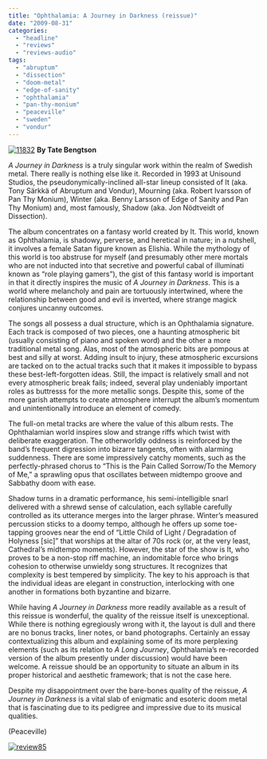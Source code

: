 ```yaml
---
title: "Ophthalamia: A Journey in Darkness (reissue)"
date: "2009-08-31"
categories: 
  - "headline"
  - "reviews"
  - "reviews-audio"
tags: 
  - "abruptum"
  - "dissection"
  - "doom-metal"
  - "edge-of-sanity"
  - "ophthalamia"
  - "pan-thy-monium"
  - "peaceville"
  - "sweden"
  - "vondur"
---
```


[](http://www.hellbound.ca/wp-content/uploads/2009/08/opth.bmp)

[![11832](http://www.hellbound.ca/wp-content/uploads/2009/08/11832.jpg "11832")](http://www.hellbound.ca/wp-content/uploads/2009/08/11832.jpg) **By Tate Bengtson**

_A Journey in Darkness_ is a truly singular work within the realm of Swedish metal. There really is nothing else like it. Recorded in 1993 at Unisound Studios, the pseudonymically-inclined all-star lineup consisted of It (aka. Tony Särkkä of Abruptum and Vondur), Mourning (aka. Robert Ivarsson of Pan Thy Monium), Winter (aka. Benny Larsson of Edge of Sanity and Pan Thy Monium) and, most famously, Shadow (aka. Jon Nödtveidt of Dissection).

The album concentrates on a fantasy world created by It. This world, known as Ophthalamia, is shadowy, perverse, and heretical in nature; in a nutshell, it involves a female Satan figure known as Elishia. While the mythology of this world is too abstruse for myself (and presumably other mere mortals who are not inducted into that secretive and powerful cabal of illuminati known as “role playing gamers”), the gist of this fantasy world is important in that it directly inspires the music of _A Journey in Darkness_. This is a world where melancholy and pain are tortuously intertwined, where the relationship between good and evil is inverted, where strange magick conjures uncanny outcomes.

The songs all possess a dual structure, which is an Ophthalamia signature. Each track is composed of two pieces, one a haunting atmospheric bit (usually consisting of piano and spoken word) and the other a more traditional metal song. Alas, most of the atmospheric bits are pompous at best and silly at worst. Adding insult to injury, these atmospheric excursions are tacked on to the actual tracks such that it makes it impossible to bypass these best-left-forgotten ideas. Still, the impact is relatively small and not every atmospheric break fails; indeed, several play undeniably important roles as buttresss for the more metallic songs. Despite this, some of the more garish attempts to create atmosphere interrupt the album’s momentum and unintentionally introduce an element of comedy.

The full-on metal tracks are where the value of this album rests. The Ophthalamian world inspires slow and strange riffs which twist with deliberate exaggeration. The otherworldly oddness is reinforced by the band’s frequent digression into bizarre tangents, often with alarming suddenness. There are some impressively catchy moments, such as the perfectly-phrased chorus to “This is the Pain Called Sorrow/To the Memory of Me,” a sprawling opus that oscillates between midtempo groove and Sabbathy doom with ease.

Shadow turns in a dramatic performance, his semi-intelligible snarl delivered with a shrewd sense of calculation, each syllable carefully controlled as its utterance merges into the larger phrase. Winter’s measured percussion sticks to a doomy tempo, although he offers up some toe-tapping grooves near the end of “Little Child of Light / Degradation of Holyness \[sic\]” that worships at the altar of 70s rock (or, at the very least, Cathedral’s midtempo moments). However, the star of the show is It, who proves to be a non-stop riff machine, an indomitable force who brings cohesion to otherwise unwieldy song structures. It recognizes that complexity is best tempered by simplicity. The key to his approach is that the individual ideas are elegant in construction, interlocking with one another in formations both byzantine and bizarre.

While having _A Journey in Darkness_ more readily available as a result of this reissue is wonderful, the quality of the reissue itself is unexceptional. While there is nothing egregiously wrong with it, the layout is dull and there are no bonus tracks, liner notes, or band photographs. Certainly an essay contextualizing this album and explaining some of its more perplexing elements (such as its relation to _A Long Journey_, Ophthalamia’s re-recorded version of the album presently under discussion) would have been welcome. A reissue should be an opportunity to situate an album in its proper historical and aesthetic framework; that is not the case here.

Despite my disappointment over the bare-bones quality of the reissue, _A Journey in Darkness_ is a vital slab of enigmatic and esoteric doom metal that is fascinating due to its pedigree and impressive due to its musical qualities.

(Peaceville)

[![review85](http://www.hellbound.ca/wp-content/uploads/2009/08/review851.png "review85")](http://www.hellbound.ca/wp-content/uploads/2009/08/review851.png)
